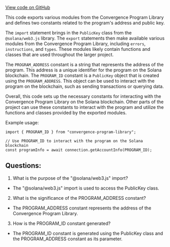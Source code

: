 [View code on GitHub](https://github.com/convergence-rfq/convergence-program-library/spot-instrument/js/generated/index.ts)

This code exports various modules from the Convergence Program Library and defines two constants related to the program's address and public key. 

The `import` statement brings in the `PublicKey` class from the `@solana/web3.js` library. The `export` statements then make available various modules from the Convergence Program Library, including `errors`, `instructions`, and `types`. These modules likely contain functions and classes that are used throughout the larger project.

The `PROGRAM_ADDRESS` constant is a string that represents the address of the program. This address is a unique identifier for the program on the Solana blockchain. The `PROGRAM_ID` constant is a `PublicKey` object that is created using the `PROGRAM_ADDRESS`. This object can be used to interact with the program on the blockchain, such as sending transactions or querying data.

Overall, this code sets up the necessary constants for interacting with the Convergence Program Library on the Solana blockchain. Other parts of the project can use these constants to interact with the program and utilize the functions and classes provided by the exported modules. 

Example usage:
```
import { PROGRAM_ID } from "convergence-program-library";

// Use PROGRAM_ID to interact with the program on the Solana blockchain
const programInfo = await connection.getAccountInfo(PROGRAM_ID);
```
## Questions: 
 1. What is the purpose of the "@solana/web3.js" import?
- The "@solana/web3.js" import is used to access the PublicKey class.

2. What is the significance of the PROGRAM_ADDRESS constant?
- The PROGRAM_ADDRESS constant represents the address of the Convergence Program Library.

3. How is the PROGRAM_ID constant generated?
- The PROGRAM_ID constant is generated using the PublicKey class and the PROGRAM_ADDRESS constant as its parameter.